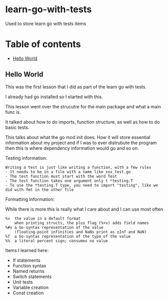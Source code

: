 # learn-go-with-tests
Used to store learn go with tests items

# Table of contents
- [Hello World](#hello-world)




## Hello World

This was the first lesson that I did as part of the learn go with tests.

I already had go installed so I started with this. 

This lesson went over the strucutre for the main package and what a main func is.

It talked about how to do imports, function structure, as well as how to do basic tests.

This talks about what the go mod init does. How it will store essential information about my project and if I was to ever distrubute the program then this is where dependency information would go and so on.

Testing information:

```text
Writing a test is just like writing a function, with a few rules
- It needs to be in a file with a name like xxx_test.go
- The test function must start with the word Test
- The test function takes one argument only t *testing.T
- To use the *testing.T type, you need to import "testing", like we did with fmt in the other file
```

Formatting Information:

While there is more this is really what I care about and I can use most often

```text
%v	the value in a default format
	when printing structs, the plus flag (%+v) adds field names
%#v	a Go-syntax representation of the value
	(floating-point infinities and NaNs print as ±Inf and NaN)
%T	a Go-syntax representation of the type of the value
%%	a literal percent sign; consumes no value
```

Items I learned here:

- If statements
- Function syntax
- Named returns
- Switch statements
- Unit tests 
- Variable creation
- Const creation